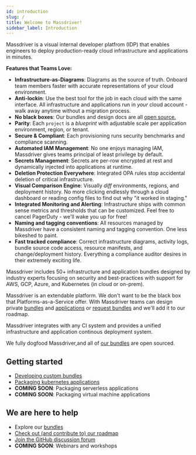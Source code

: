 ```yaml
---
id: introduction
slug: /
title: Welcome to Massdriver!
sidebar_label: Introduction
---
```


Massdriver is a visual internal developer platfrom (IDP) that enables engineers to deploy production-ready cloud infrastructure and applications in minutes.

**Features that Teams Love:**

* **Infrastructure-as-Diagrams**: Diagrams as the source of truth. Onboard team members faster with accurate representations of your cloud environment.
* **Anti-lockin**: Use the best tool for the job in each cloud with the same interface. All infrastructure and applications run in _your_ cloud account - walk away anytime without a migration process.
* **No black boxes**: Our bundles and design docs are all [open source.](https://github.com/massdriver-cloud)
* **Parity**: Each `project` is a _blueprint_ with adjustable scale per application environment, region, or tenant.
* **Secure & Compliant**: Each provisioning runs security benchmarks and compliance scanning.
* **Automated IAM Management**: No one enjoys managing IAM, Massdriver gives teams principal of least privilege by default.
* **Secrets Management**: Secrets are per-row encrypted at rest and dynamically injected into applications at runtime.
* **Deletion Protection Everywhere**: Integrated OPA rules stop accidental deletion of critical infrastructure.
* **Visual Comparison Engine**: Visually _diff_ environments, regions, and deployment history. No more clicking endlessly through a cloud dashboard or reading config files to find out why "it worked in staging."
* **Integrated Monitoring and Alerting**: Infrastructure ships with common sense metrics and thresholds that can be customized. Feel free to cancel PagerDuty - we'll wake you up for free!
* **Naming and tagging conventions**: All resources managed by Massdriver have a consistent naming and tagging convention. One less bikeshed to paint.
* **Fast tracked compliance**: Correct infrastructure diagrams, activity logs, bundle source code access, resource manifests, and change/deployment history. Everything a compliance auditor desires in their extremely exciting life.

Massdriver includes 50+ infrastructure and application bundles designed by industry experts focusing on security and best-practices with support for AWS, GCP, Azure, and Kubernetes (in cloud or on-prem).

Massdriver is an extendable platform. We don't want to be the black box that Platforms-as-a-Service offer. With Massdriver teams can design private [bundles](/bundles) and [applications](/applications) or [request bundles](https://roadmap.massdriver.cloud) and we'll add it to our roadmap.

Massdriver integrates with any CI system and provides a unified infrastructure and application continous deployment system.

We fully dogfood Massdriver,and all of [our bundles](https://github.com/orgs/massdriver-cloud/repositories?q=&type=all&language=terraform&sort=) are open sourced.

## Getting started

* [Developing custom bundles](/bundles/walk-through)
* [Packaging kubernetes applications](/applications/getting-started)
* **COMING SOON**: Packaging serverless applications
* **COMING SOON**: Packaging virtual machine applications

## We are here to help

* Explore our [bundles](https://github.com/orgs/massdriver-cloud/repositories?q=&type=all&language=terraform&sort=)
* [Check out (and contribute to) our roadmap](https://roadmap.massdriver.cloud)
* [Join the GitHub discussion forum](https://github.com/massdriver-cloud/docs/discussions)
* **COMING SOON**: Webinars and workshops
